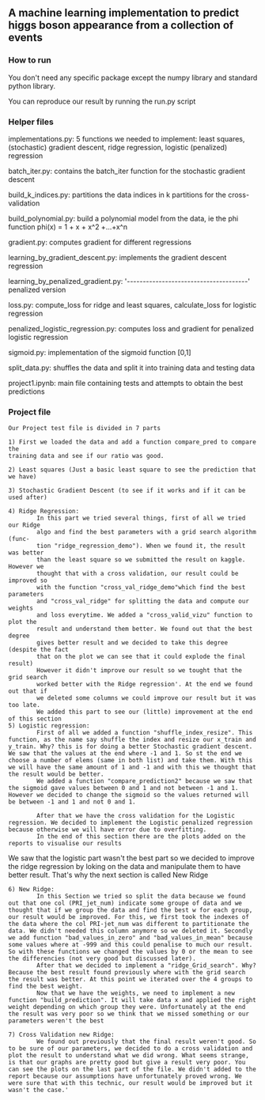 ## A machine learning implementation to predict higgs boson appearance from a collection of events

### How to run
  You don't need any specific package except the numpy library and standard python library.
  
  You can reproduce our result by running the run.py script
  
### Helper files
  implementations.py: 5 functions we needed to implement: least squares, (stochastic) gradient descent, ridge regression, 
      logistic (penalized) regression
     
  batch_iter.py: contains the batch_iter function for the stochastic gradient descent
  
  build_k_indices.py: partitions the data indices in k partitions for the cross-validation
  
  build_polynomial.py: build a polynomial model from the data, ie the phi function phi(x) = 1 + x + x^2 +...+x^n
  
  gradient.py: computes gradient for different regressions
  
  learning_by_gradient_descent.py: implements the gradient descent regression
  
  learning_by_penalized_gradient.py: '--------------------------------------' penalized version 
  
  loss.py: compute_loss for ridge and least squares, calculate_loss for logistic regression
  
  penalized_logistic_regression.py: computes loss and gradient for penalized logistic regression
  
  sigmoid.py: implementation of the sigmoid function [0,1]
  
  split_data.py: shuffles the data and split it into training data and testing data
  
  project1.ipynb: main file containing tests and attempts to obtain the best predictions
 
### Project file
    Our Project test file is divided in 7 parts

    1) First we loaded the data and add a function compare_pred to compare the   
    training data and see if our ratio was good.

    2) Least squares (Just a basic least square to see the prediction that we have)

    3) Stochastic Gradient Descent (to see if it works and if it can be used after)

    4) Ridge Regression: 
            In this part we tried several things, first of all we tried our Ridge 
            algo and find the best parameters with a grid search algorithm (func-  
            tion "ridge_regression_demo"). When we found it, the result was better  
            than the least square so we submitted the result on kaggle. However we  
            thought that with a cross validation, our result could be improved so   
            with the function "cross_val_ridge_demo"which find the best parameters  
            and "cross_val_ridge" for splitting the data and compute our weights   
            and loss everytime. We added a "cross_valid_vizu" function to plot the  
            result and understand them better. We found out that the best degree   
            gives better result and we decided to take this degree (despite the fact  
            that on the plot we can see that it could explode the final result)  
            However it didn't improve our result so we tought that the grid search  
            worked better with the Ridge regression'. At the end we found out that if  
            we deleted some columns we could improve our result but it was too late.   
            We added this part to see our (little) improvement at the end of this section  
    5) Logistic regression:
            First of all we added a function "shuffle_index_resize". This function, as the name say shuffle the index and resize our x_train and y_train. Why? this is for doing a better Stochastic gradient descent. We saw that the values at the end where -1 and 1. So st the end we choose a number of elems (same in both list) and take them. With this we will have the same amount of 1 and -1 and with this we thought that the result would be better.
            We added a function "compare_prediction2" because we saw that the sigmoid gave values between 0 and 1 and not between -1 and 1. However we decided to change the sigmoid so the values returned will be between -1 and 1 and not 0 and 1.

            After that we have the cross validation for the Logistic regression. We decided to implement the Logistic penalized regression because otherwise we will have error due to overfitting.
            In the end of this section there are the plots added on the reports to visualise our results

We saw that the logistic part wasn't the best part so we decided to improve the ridge regression by loking on the data and manipulate them to have better result. That's why the next section is called New Ridge


    6) New Ridge:
            In this Section we tried so split the data because we found out that one col (PRI_jet_num) indicate some groupe of data and we thought that if we group the data and find the best w for each group, our result would be improved. For this, we first took the indexes of the data where the col PRI-jet_num was different to partitionate the data. We didn't needed this column anymore so we deleted it. Secondly we add function "bad_values_in_zero" and "bad_values_in_mean" because some values where at -999 and this could penalise to much our result. So with these functions we changed the values by 0 or the mean to see the differencies (not very good but discussed later). 
            After that we decided to implement a "ridge_Grid_search". Why? Because the best result found previously where with the grid search the result was better. At this point we iterated over the 4 groups to find the best weight.
            Now that we have the weights, we need to implement a new function "build_prediction". It will take data x and applied the right weight depending on which group they were. Unfortunately at the end the result was very poor so we think that we missed something or our parameters weren't the best

    7) Cross Validation new Ridge:
            We found out previously that the final result weren't good. So to be sure of our parameters, we decided to do a cross validation and plot the result to understand what we did wrong. What seems strange, is that our graphs are pretty good but give a result very poor. You can see the plots on the last part of the file. We didn't added to the report because our assumptions have unfortunately proved wrong. We were sure that with this technic, our result would be improved but it wasn't the case.'

